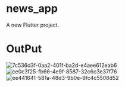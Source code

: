 # news_app

A new Flutter project.

# OutPut 
![7c536d3f-0aa2-401f-ba2d-e4aee612eab6](https://github.com/user-attachments/assets/1e1d56ea-b457-4022-bd0d-d16732ef8fc7)
![ce0c3f25-fb66-4e9f-8587-32c6c3e37f76](https://github.com/user-attachments/assets/7e2930ba-f962-4127-b111-fe9ae8e472f9)
![ee441641-581a-48d3-9b0e-9fc4c5508d52](https://github.com/user-attachments/assets/d81f4f68-31b8-4cb6-89ac-f79c30073bdc)
